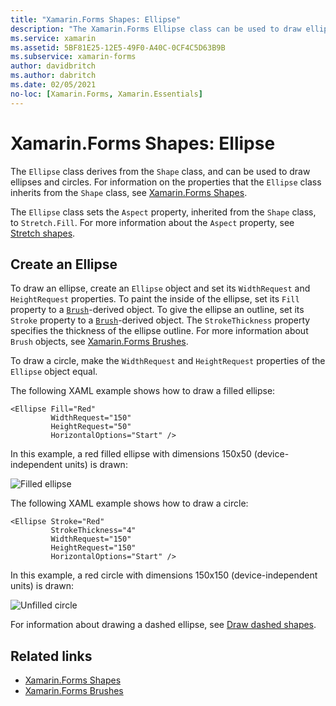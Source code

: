 ```yaml
---
title: "Xamarin.Forms Shapes: Ellipse"
description: "The Xamarin.Forms Ellipse class can be used to draw ellipses and circles."
ms.service: xamarin
ms.assetid: 5BF81E25-12E5-49F0-A40C-0CF4C5D63B9B
ms.subservice: xamarin-forms
author: davidbritch
ms.author: dabritch
ms.date: 02/05/2021
no-loc: [Xamarin.Forms, Xamarin.Essentials]
---
```


# Xamarin.Forms Shapes: Ellipse

The `Ellipse` class derives from the `Shape` class, and can be used to draw ellipses and circles. For information on the properties that the `Ellipse` class inherits from the `Shape` class, see [Xamarin.Forms Shapes](index.md).

The `Ellipse` class sets the `Aspect` property, inherited from the `Shape` class, to `Stretch.Fill`. For more information about the `Aspect` property, see [Stretch shapes](index.md#stretch-shapes).

## Create an Ellipse

To draw an ellipse, create an `Ellipse` object and set its `WidthRequest` and `HeightRequest` properties. To paint the inside of the ellipse, set its `Fill` property to a [`Brush`](xref:Xamarin.Forms.Brush)-derived object. To give the ellipse an outline, set its `Stroke` property to a [`Brush`](xref:Xamarin.Forms.Brush)-derived object. The `StrokeThickness` property specifies the thickness of the ellipse outline. For more information about `Brush` objects, see [Xamarin.Forms Brushes](~/xamarin-forms/user-interface/brushes/index.md).

To draw a circle, make the `WidthRequest` and `HeightRequest` properties of the `Ellipse` object equal.

The following XAML example shows how to draw a filled ellipse:

```xaml
<Ellipse Fill="Red"
         WidthRequest="150"
         HeightRequest="50"
         HorizontalOptions="Start" />
```

In this example, a red filled ellipse with dimensions 150x50 (device-independent units) is drawn:

![Filled ellipse](ellipse-images/filled.png "Filled ellipse")

The following XAML example shows how to draw a circle:

```xaml
<Ellipse Stroke="Red"
         StrokeThickness="4"
         WidthRequest="150"
         HeightRequest="150"
         HorizontalOptions="Start" />
```

In this example, a red circle with dimensions 150x150 (device-independent units) is drawn:

![Unfilled circle](ellipse-images/circle.png "Circle")

For information about drawing a dashed ellipse, see [Draw dashed shapes](index.md#draw-dashed-shapes).

## Related links

- [Xamarin.Forms Shapes](index.md)
- [Xamarin.Forms Brushes](~/xamarin-forms/user-interface/brushes/index.md)
